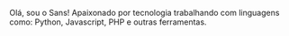 Olá, sou o Sans!
Apaixonado por tecnologia trabalhando com linguagens como: Python, Javascript, PHP e outras ferramentas.
<!---
sanss021/sanss021 is a ✨ special ✨ repository because its `README.md` (this file) appears on your GitHub profile.
You can click the Preview link to take a look at your changes.
--->

